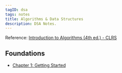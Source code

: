 ```yaml
---
tagID: dsa
tags: notes
title: Algorithms & Data Structures
description: DSA Notes.
---
```


Reference: [Introduction to Algorithms (4th ed.) - CLRS](https://www.amazon.com/Introduction-Algorithms-fourth-Thomas-Cormen/dp/026204630X/ref=sr_1_1?keywords=introduction+to+algorithms&qid=1673567643&sr=8-1)

## Foundations

* [Chapter 1: Getting Started](foundations/GettingStarted)
